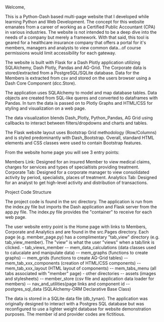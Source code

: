 Welcome,

This is a Python-Dash based multi-page website that I developed while learning Python and Web Development. The concept for this website emanates from a career of working as a Certified Public Accountant (CPA) in various industries. The website is not intended to be a deep dive into the needs of a company but merely a framework.  With that said, this tool is geared for a healthcare insurance company that offers a portal for it's members, managers and analysts to view common data...of course permissions would limit accessibility for each gateway.

The website is built with Flask for a Dash Plotly application utilizing SQLAlchemy, Dash Plotly, Pandas and AG-Grid.  The Corporate data is stored/extracted from a PostgreSQL/SQLite database. Data for the Members is extracted from csv and stored on the users browser using a Dash Core Component (dcc.Store).

The application uses SQLAlchemy to model and map database tables.  Data objects are created from SQL-like queres and converted to dataframes with Pandas. 
In turn the data is passed on to Plotly Graphs and HTML/CSS for styling and visualization on a web page.

The data visualization blends Dash_Plotly, Python_Pandas, AG Grid using callbacks to interact between filters/dropdowns and charts and tables.

The Flask website layout uses Bootstrap Grid methodology (Row/Columns) and is styled predominantly with Dash_Bootstrap.  Overall, standard HTML elements and CSS classes were used to contain Bootstrap features.


From the website home page you will see 3 entry points:

Members Link:  Designed for an insured Member to view medical claims, charges for services and types of specialtists providing treatment.
Corporate Tab:  Designed for a corporate manager to view consolidated activity by period, specialists, places of treatment.
Analytics Tab:  Designed for an analyst to get high-level activity and distribution of transactions.


Project Code Structure

The project code is found in the src directory.  The application is run from the index.py file but imports the Dash application and Flask server from the app.py file.  The index.py file provides the "container" to receive for each web page.

The user website entry point is the Home page with links to Members, Corporate and Analytics and are found in the src.Pages directory.
Each page (e.g. member_page.py) has a complimentary "tab_view" directory (e.g. tab_view_member).  The "view" is what the user "views" when a tab/link is clicked.
    - tab_views_member
      -- mem_data_calculations (data classes used to calucalate and manipulate data)
      -- mem_graphs (functions to create graphs)
      -- mem_grids (functions to create AG-Grid tables)
      -- mem_tab_xxx_components (creation of HTML/CSS components)
      -- mem_tab_xxx_layout (HTML layout of components)
      -- mem_tabs_menu (all tabs associated with "member" page)
    - other directories
      -- assets (images and stylesheets)
      -- member_store (csv file and application data loader for members)
      -- nav_and_utilities(page links and component id
      -- postgres_sql_data (SQLAlchemy-ORM Declarative Base Class) 

The data is stored in a SQLite data file (db_tynan).  The application was originally designed to interact with a Postgres SQL database but was reconfigured to use a lighter weight database for website demonstration purposes.  The member id and provider codes are fictitious.



